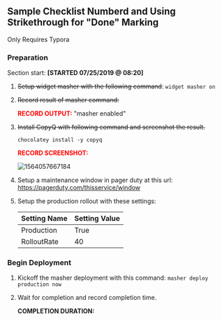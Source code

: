 ## Sample Checklist Numberd and Using Strikethrough for "Done" Marking

Only Requires Typora

### Preparation

Section start: **[STARTED 07/25/2019 @ 08:20]**

1. ~~Setup widget masher with the following command~~:
   `widget masher on`

2. ~~Record result of masher command:~~

   <span style="color:red">**RECORD OUTPUT:**</span> "masher enabled"

3. ~~Install CopyQ with following command and screenshot the result.~~

   `chocolatey install -y copyq`

   <span style="color:red">**RECORD SCREENSHOT:**</span>

   ![1564057667184](Q:/gitrepos/DevOpsAutomationCode/markdown-checklists/1563976614625.png)

4. Setup a maintenance window in pager duty at this url: https://pagerduty.com/thisservice/window

5. Setup the production rollout with these settings:

   | Setting Name | Setting Value |
   | ------------ | ------------- |
   | Production   | True          |
   | RolloutRate  | 40            |

### Begin Deployment

1. Kickoff the masher deployment with this command:
   `masher deploy production now`

2. Wait for completion and record completion time.

   **COMPLETION DURATION:**